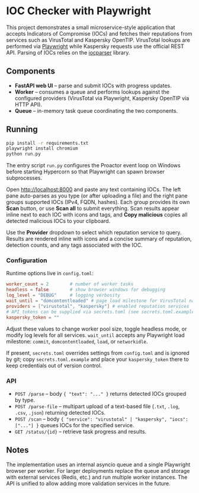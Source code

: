 # IOC Checker with Playwright

This project demonstrates a small microservice-style application that accepts Indicators of Compromise (IOCs) and fetches their reputations from services such as VirusTotal and Kaspersky OpenTIP. VirusTotal lookups are performed via [Playwright](https://playwright.dev) while Kaspersky requests use the official REST API. Parsing of IOCs relies on the [iocparser](https://pypi.org/project/iocparser/) library.

## Components

- **FastAPI web UI** – parse and submit IOCs with progress updates.
- **Worker** – consumes a queue and performs lookups against the configured providers (VirusTotal via Playwright, Kaspersky OpenTIP via HTTP API).
- **Queue** – in-memory task queue coordinating the two components.

## Running

```bash
pip install -r requirements.txt
playwright install chromium
python run.py
```

The entry script `run.py` configures the Proactor event loop on Windows before
starting Hypercorn so that Playwright can spawn browser subprocesses.

Open <http://localhost:8000> and paste any text containing IOCs. The left pane auto-parses as you type (or after uploading a file) and the right pane groups supported IOCs (IPv4, FQDN, hashes). Each group provides its own **Scan** button, or use **Scan all** to submit everything. Scan results appear inline next to each IOC with icons and tags, and **Copy malicious** copies all detected malicious IOCs to your clipboard.

Use the **Provider** dropdown to select which reputation service to query. Results are rendered inline with icons and a concise summary of reputation, detection counts, and any tags associated with the IOC.

### Configuration

Runtime options live in `config.toml`:

```toml
worker_count = 2        # number of worker tasks
headless = false        # show browser windows for debugging
log_level = "DEBUG"     # logging verbosity
wait_until = "domcontentloaded" # page load milestone for VirusTotal navigation
providers = ["virustotal", "kaspersky"] # enabled reputation services
# API tokens can be supplied via secrets.toml (see secrets.toml.example)
kaspersky_token = ""
```

Adjust these values to change worker pool size, toggle headless mode, or modify log levels for all services. `wait_until` accepts
any Playwright load milestone: `commit`, `domcontentloaded`, `load`, or `networkidle`.

If present, `secrets.toml` overrides settings from `config.toml` and is ignored by git; copy `secrets.toml.example` and place your `kaspersky_token` there to keep credentials out of version control.

### API

- `POST /parse` – body `{ "text": "..." }` returns detected IOCs grouped by type.
- `POST /parse-file` – multipart upload of a text-based file (`.txt`, `.log`, `.csv`, `.json`) returning detected IOCs.
- `POST /scan` – body `{ "service": "virustotal" | "kaspersky", "iocs": ["..."] }` queues IOCs for the specified service.
- `GET /status/{id}` – retrieve task progress and results.

## Notes

The implementation uses an internal asyncio queue and a single Playwright browser per worker. For larger deployments replace the queue and storage with external services (Redis, etc.) and run multiple worker instances. The API is unified to allow adding more validation services in the future.
